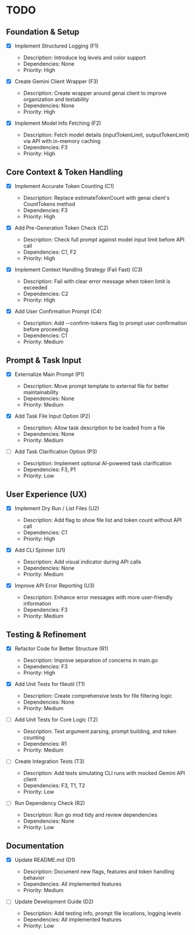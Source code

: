 # TODO

## Foundation & Setup
- [x] Implement Structured Logging (F1)
  - Description: Introduce log levels and color support
  - Dependencies: None
  - Priority: High

- [x] Create Gemini Client Wrapper (F3)
  - Description: Create wrapper around genai client to improve organization and testability
  - Dependencies: None
  - Priority: High

- [x] Implement Model Info Fetching (F2)
  - Description: Fetch model details (inputTokenLimit, outputTokenLimit) via API with in-memory caching
  - Dependencies: F3
  - Priority: High

## Core Context & Token Handling
- [x] Implement Accurate Token Counting (C1)
  - Description: Replace estimateTokenCount with genai client's CountTokens method
  - Dependencies: F3
  - Priority: High

- [x] Add Pre-Generation Token Check (C2)
  - Description: Check full prompt against model input limit before API call
  - Dependencies: C1, F2
  - Priority: High

- [x] Implement Context Handling Strategy (Fail Fast) (C3)
  - Description: Fail with clear error message when token limit is exceeded
  - Dependencies: C2
  - Priority: High

- [x] Add User Confirmation Prompt (C4)
  - Description: Add --confirm-tokens flag to prompt user confirmation before proceeding
  - Dependencies: C1
  - Priority: Medium

## Prompt & Task Input
- [x] Externalize Main Prompt (P1)
  - Description: Move prompt template to external file for better maintainability
  - Dependencies: None
  - Priority: Medium

- [x] Add Task File Input Option (P2)
  - Description: Allow task description to be loaded from a file
  - Dependencies: None
  - Priority: Medium

- [ ] Add Task Clarification Option (P3)
  - Description: Implement optional AI-powered task clarification
  - Dependencies: F3, P1
  - Priority: Low

## User Experience (UX)
- [x] Implement Dry Run / List Files (U2)
  - Description: Add flag to show file list and token count without API call
  - Dependencies: C1
  - Priority: High

- [x] Add CLI Spinner (U1)
  - Description: Add visual indicator during API calls
  - Dependencies: None
  - Priority: Medium

- [x] Improve API Error Reporting (U3)
  - Description: Enhance error messages with more user-friendly information
  - Dependencies: F3
  - Priority: Medium

## Testing & Refinement
- [x] Refactor Code for Better Structure (R1)
  - Description: Improve separation of concerns in main.go
  - Dependencies: F3
  - Priority: High

- [x] Add Unit Tests for fileutil (T1)
  - Description: Create comprehensive tests for file filtering logic
  - Dependencies: None
  - Priority: Medium

- [ ] Add Unit Tests for Core Logic (T2)
  - Description: Test argument parsing, prompt building, and token counting
  - Dependencies: R1
  - Priority: Medium

- [ ] Create Integration Tests (T3)
  - Description: Add tests simulating CLI runs with mocked Gemini API client
  - Dependencies: F3, T1, T2
  - Priority: Low

- [ ] Run Dependency Check (R2)
  - Description: Run go mod tidy and review dependencies
  - Dependencies: None
  - Priority: Low

## Documentation
- [x] Update README.md (D1)
  - Description: Document new flags, features and token handling behavior
  - Dependencies: All implemented features
  - Priority: Medium

- [ ] Update Development Guide (D2)
  - Description: Add testing info, prompt file locations, logging levels
  - Dependencies: All implemented features
  - Priority: Low